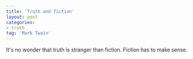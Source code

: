 ```yaml
---
title: 'Truth and fiction'
layout: post
categories:
- truth
tag: 'Mark Twain'
---
```


It's no wonder that truth is stranger than fiction. Fiction has to make sense.

